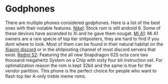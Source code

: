 # Godphones
There are multiple phones considered godphones. Here is a list of the best ones with their notable features.
[Nikel](../../blob/master/docs/specs/redminote4mtk.md): Stock rom is still android 6. Some of these devices have ascended to Xi and he gave them nougat.
[Mi A1](../../blob/master/docs/specs/mia1.md): Mi A1 owners are a rare specie of top tier shitposters, they are hard to find if you dont where to look. Most of them can be found in their natural habitat on the [Xiaomi discord](https://discord.gg/xiaomi) or in the shitposting channel of most discord servers that exist.
[Redmi S2](../../blob/master/docs/specs/redmis2.md): Featuring the all new Snapdragon 625 octa core two thousand megahertz System on a Chip with sixty four bit instruction set. For optimalization reason the rom is kept 32bit and the same is true for the vendor partition. This phone is the perfect choice for people who want to flash top tier A-only treble meme roms.
